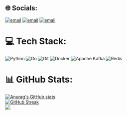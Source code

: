 ## 🌐 Socials:
[![email](https://img.shields.io/badge/Email-D14836?logo=gmail&logoColor=white)](mailto:fancityfun@gmail.com)
[![email](https://img.shields.io/badge/Telegram-cyan?logo=telegram&logoColor=white)](https://t.me/sxdxmaze)
[![email](https://img.shields.io/badge/Vk-blue?logo=vk&logoColor=white)](https://vk.ru/s5d0115z3)

# 💻 Tech Stack:
![Python](https://img.shields.io/badge/python-3670A0?style=for-the-badge&logo=python&logoColor=ffdd54) 
![Go](https://img.shields.io/badge/go-%2300ADD8.svg?style=for-the-badge&logo=go&logoColor=white) ![Git](https://img.shields.io/badge/git-%23F05033.svg?style=for-the-badge&logo=git&logoColor=white) ![Docker](https://img.shields.io/badge/docker-%230db7ed.svg?style=for-the-badge&logo=docker&logoColor=white) ![Apache Kafka](https://img.shields.io/badge/Apache%20Kafka-000?style=for-the-badge&logo=apachekafka) ![Redis](https://img.shields.io/badge/redis-%23DD0031.svg?style=for-the-badge&logo=redis&logoColor=white)
# 📊 GitHub Stats:
[![Anurag's GitHub stats](https://github-readme-stats.vercel.app/api?username=sxd0&show_icons=true&theme=highcontrast)](https://github.com/anuraghazra/github-readme-stats)<br/>
[![GitHub Streak](https://streak-stats.demolab.com?user=sxd0&theme=highcontrast&hide_border=true&border_radius=6&card_width=500&card_height=200&hide_current_streak=true)](https://git.io/streak-stats)<br/>
![](https://github-readme-stats.vercel.app/api/top-langs/?username=sxd0&theme=dark&hide_border=true&include_all_commits=false&count_private=false&layout=compact)
